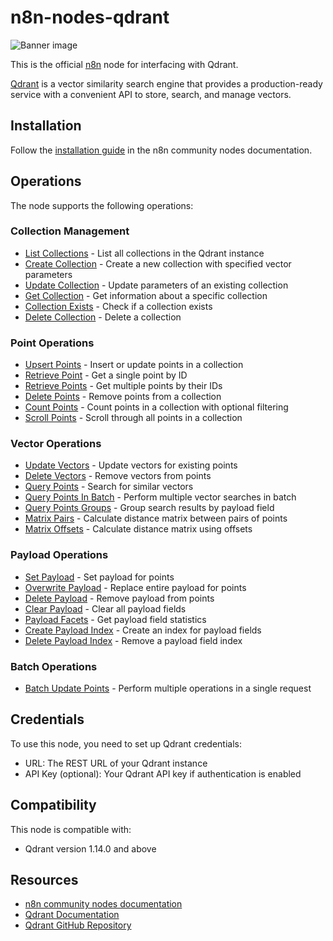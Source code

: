 # n8n-nodes-qdrant

![Banner image](https://user-images.githubusercontent.com/10284570/173569848-c624317f-42b1-45a6-ab09-f0ea3c247648.png)

This is the official [n8n](https://n8n.io/) node for interfacing with Qdrant.

[Qdrant](http://qdrant.tech) is a vector similarity search engine that provides a production-ready service with a convenient API to store, search, and manage vectors.

## Installation

Follow the [installation guide](https://docs.n8n.io/integrations/community-nodes/installation/) in the n8n community nodes documentation.

## Operations

The node supports the following operations:

### Collection Management

- [List Collections](https://api.qdrant.tech/v-1-14-x/api-reference/collections/get-collections) - List all collections in the Qdrant instance
- [Create Collection](https://api.qdrant.tech/v-1-14-x/api-reference/collections/create-collection) - Create a new collection with specified vector parameters
- [Update Collection](https://api.qdrant.tech/v-1-14-x/api-reference/collections/update-collection) - Update parameters of an existing collection
- [Get Collection](https://api.qdrant.tech/v-1-14-x/api-reference/collections/get-collection) - Get information about a specific collection
- [Collection Exists](https://api.qdrant.tech/v-1-14-x/api-reference/collections/collection-exists) - Check if a collection exists
- [Delete Collection](https://api.qdrant.tech/v-1-14-x/api-reference/collections/delete-collection) - Delete a collection

### Point Operations

- [Upsert Points](https://api.qdrant.tech/v-1-14-x/api-reference/points/upsert-points) - Insert or update points in a collection
- [Retrieve Point](https://api.qdrant.tech/v-1-14-x/api-reference/points/get-point) - Get a single point by ID
- [Retrieve Points](https://api.qdrant.tech/v-1-14-x/api-reference/points/get-points) - Get multiple points by their IDs
- [Delete Points](https://api.qdrant.tech/v-1-14-x/api-reference/points/delete-points) - Remove points from a collection
- [Count Points](https://api.qdrant.tech/v-1-14-x/api-reference/points/count-points) - Count points in a collection with optional filtering
- [Scroll Points](https://api.qdrant.tech/v-1-14-x/api-reference/points/scroll-points) - Scroll through all points in a collection

### Vector Operations

- [Update Vectors](https://api.qdrant.tech/v-1-14-x/api-reference/points/update-vectors) - Update vectors for existing points
- [Delete Vectors](https://api.qdrant.tech/v-1-14-x/api-reference/points/delete-vectors) - Remove vectors from points
- [Query Points](https://api.qdrant.tech/v-1-14-x/api-reference/search/query-points) - Search for similar vectors
- [Query Points In Batch](https://api.qdrant.tech/v-1-14-x/api-reference/search/query-batch-points) - Perform multiple vector searches in batch
- [Query Points Groups](https://api.qdrant.tech/v-1-14-x/api-reference/search/query-points-groups) - Group search results by payload field
- [Matrix Pairs](https://api.qdrant.tech/v-1-14-x/api-reference/search/matrix-pairs) - Calculate distance matrix between pairs of points
- [Matrix Offsets](https://api.qdrant.tech/v-1-14-x/api-reference/search/matrix-offsets) - Calculate distance matrix using offsets

### Payload Operations

- [Set Payload](https://api.qdrant.tech/v-1-14-x/api-reference/points/set-payload) - Set payload for points
- [Overwrite Payload](https://api.qdrant.tech/v-1-14-x/api-reference/points/overwrite-payload) - Replace entire payload for points
- [Delete Payload](https://api.qdrant.tech/v-1-14-x/api-reference/points/delete-payload) - Remove payload from points
- [Clear Payload](https://api.qdrant.tech/v-1-14-x/api-reference/points/clear-payload) - Clear all payload fields
- [Payload Facets](https://api.qdrant.tech/v-1-14-x/api-reference/points/facet) - Get payload field statistics
- [Create Payload Index](https://api.qdrant.tech/v-1-14-x/api-reference/indexes/create-field-index) - Create an index for payload fields
- [Delete Payload Index](https://api.qdrant.tech/v-1-14-x/api-reference/indexes/delete-field-index) - Remove a payload field index

### Batch Operations

- [Batch Update Points](https://api.qdrant.tech/v-1-14-x/api-reference/points/batch-update) - Perform multiple operations in a single request

## Credentials

To use this node, you need to set up Qdrant credentials:

- URL: The REST URL of your Qdrant instance
- API Key (optional): Your Qdrant API key if authentication is enabled

## Compatibility

This node is compatible with:

- Qdrant version 1.14.0 and above

## Resources

- [n8n community nodes documentation](https://docs.n8n.io/integrations/community-nodes/)
- [Qdrant Documentation](https://qdrant.tech/documentation/)
- [Qdrant GitHub Repository](https://github.com/qdrant/qdrant)
